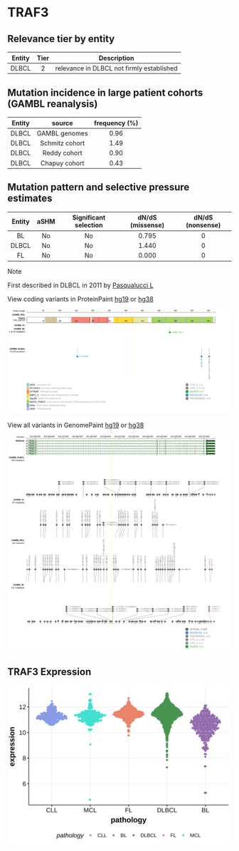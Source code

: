 # TRAF3

## Relevance tier by entity

|Entity|Tier|Description                              |
|:------:|:----:|-----------------------------------------|
|DLBCL |2   |relevance in DLBCL not firmly established|

## Mutation incidence in large patient cohorts (GAMBL reanalysis)

|Entity|source        |frequency (%)|
|:------:|:--------------:|:-------------:|
|DLBCL |GAMBL genomes |0.96         |
|DLBCL |Schmitz cohort|1.49         |
|DLBCL |Reddy cohort  |0.90         |
|DLBCL |Chapuy cohort |0.43         |

## Mutation pattern and selective pressure estimates

|Entity|aSHM|Significant selection|dN/dS (missense)|dN/dS (nonsense)|
|:------:|:----:|:---------------------:|:----------------:|:----------------:|
|BL    |No  |No                   |0.795           |0               |
|DLBCL |No  |No                   |1.440           |0               |
|FL    |No  |No                   |0.000           |0               |


> [!NOTE]
> First described in DLBCL in 2011 by [Pasqualucci L](https://pubmed.ncbi.nlm.nih.gov/21804550)


View coding variants in ProteinPaint [hg19](https://morinlab.github.io/LLMPP/GAMBL/TRAF3_protein.html)  or [hg38](https://morinlab.github.io/LLMPP/GAMBL/TRAF3_protein_hg38.html)

![image](images/proteinpaint/TRAF3_NM_145725.svg)

View all variants in GenomePaint [hg19](https://morinlab.github.io/LLMPP/GAMBL/TRAF3.html)  or [hg38](https://morinlab.github.io/LLMPP/GAMBL/TRAF3_hg38.html)

![image](images/proteinpaint/TRAF3.svg)
## TRAF3 Expression
![image](images/gene_expression/TRAF3_by_pathology.svg)

